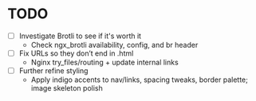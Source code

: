 # TODO

- [ ] Investigate Brotli to see if it's worth it
  - Check ngx_brotli availability, config, and br header
- [ ] Fix URLs so they don’t end in .html
  - Nginx try_files/routing + update internal links
- [ ] Further refine styling
  - Apply indigo accents to nav/links, spacing tweaks, border palette; image skeleton polish